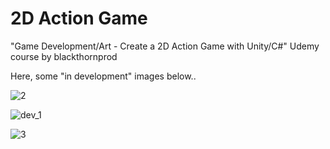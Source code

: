 # 2D Action Game
"Game Development/Art - Create a 2D Action Game with Unity/C#" Udemy course by blackthornprod

Here, some "in development" images below..

![2](https://user-images.githubusercontent.com/69584310/127919449-245d89a0-41b5-4fc0-8038-2d9350a4b08b.png)

![dev_1](https://user-images.githubusercontent.com/69584310/129034964-32c39969-1ae3-4823-a077-b0d6057c3432.png)

![3](https://user-images.githubusercontent.com/69584310/129257422-2b256a53-45b3-4840-95f2-b8c4d6978fa2.png)
